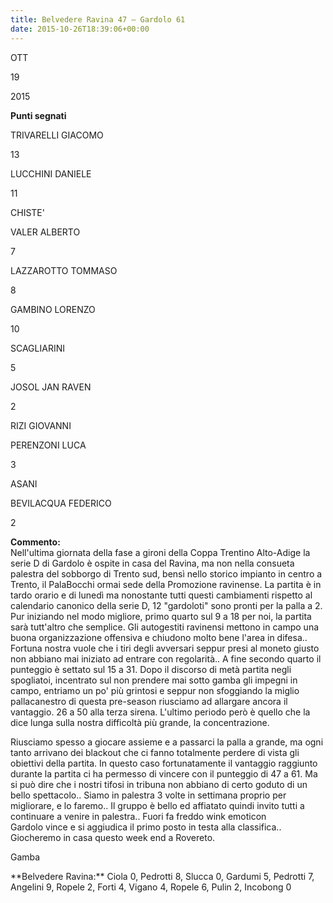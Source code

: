 ```yaml
---
title: Belvedere Ravina 47 – Gardolo 61
date: 2015-10-26T18:39:06+00:00
---
```

OTT

19

2015

**Punti segnati**

TRIVARELLI GIACOMO

13

LUCCHINI DANIELE

11

CHISTE'

VALER ALBERTO

7

LAZZAROTTO TOMMASO

8

GAMBINO LORENZO

10

SCAGLIARINI

5

JOSOL JAN RAVEN

2

RIZI GIOVANNI

PERENZONI LUCA

3

ASANI

BEVILACQUA FEDERICO

2

**Commento:**  
Nell'ultima giornata della fase a gironi della Coppa Trentino Alto-Adige la serie D di Gardolo è ospite in casa del Ravina, ma non nella consueta palestra del sobborgo di Trento sud, bensì nello storico impianto in centro a Trento, il PalaBocchi ormai sede della Promozione ravinense. La partita è in tardo orario e di lunedì ma nonostante tutti questi cambiamenti rispetto al calendario canonico della serie D, 12 "gardoloti" sono pronti per la palla a 2. Pur iniziando nel modo migliore, primo quarto sul 9 a 18 per noi, la partita sarà tutt'altro che semplice. Gli autogestiti ravinensi mettono in campo una buona organizzazione offensiva e chiudono molto bene l'area in difesa.. Fortuna nostra vuole che i tiri degli avversari seppur presi al moneto giusto non abbiano mai iniziato ad entrare con regolarità.. A fine secondo quarto il punteggio è settato sul 15 a 31. Dopo il discorso di metà partita negli spogliatoi, incentrato sul non prendere mai sotto gamba gli impegni in campo, entriamo un po' più grintosi e seppur non sfoggiando la miglio pallacanestro di questa pre-season riusciamo ad allargare ancora il vantaggio. 26 a 50 alla terza sirena. L'ultimo periodo però è quello che la dice lunga sulla nostra difficoltà più grande, la concentrazione.

Riusciamo spesso a giocare assieme e a passarci la palla a grande, ma ogni tanto arrivano dei blackout che ci fanno totalmente perdere di vista gli obiettivi della partita. In questo caso fortunatamente il vantaggio raggiunto durante la partita ci ha permesso di vincere con il punteggio di 47 a 61. Ma si può dire che i nostri tifosi in tribuna non abbiano di certo goduto di un bello spettacolo.. Siamo in palestra 3 volte in settimana proprio per migliorare, e lo faremo.. Il gruppo è bello ed affiatato quindi invito tutti a continuare a venire in palestra.. Fuori fa freddo wink emoticon  
Gardolo vince e si aggiudica il primo posto in testa alla classifica.. Giocheremo in casa questo week end a Rovereto.

Gamba

\*\*Belvedere Ravina:\*\* Ciola 0, Pedrotti 8, Slucca 0, Gardumi 5, Pedrotti 7, Angelini 9, Ropele 2, Forti 4, Vigano 4, Ropele 6, Pulin 2, Incobong 0